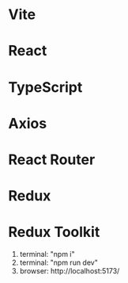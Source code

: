 # Vite
# React
# TypeScript
# Axios
# React Router
# Redux
# Redux Toolkit

1. terminal: "npm i"
2. terminal: "npm run dev"
3. browser: http://localhost:5173/

